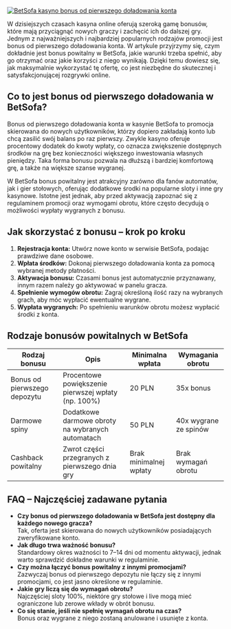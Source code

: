 [![BetSofa kasyno bonus od pierwszego doładowania konta](https://123-caf.pages.dev/gitsignup.png)](https://vrmoo.ru/Bt82HjjY)

<p>W dzisiejszych czasach kasyna online oferują szeroką gamę bonusów, które mają przyciągnąć nowych graczy i zachęcić ich do dalszej gry. Jednym z najważniejszych i najbardziej popularnych rodzajów promocji jest bonus od pierwszego doładowania konta. W artykule przyjrzymy się, czym dokładnie jest bonus powitalny w BetSofa, jakie warunki trzeba spełnić, aby go otrzymać oraz jakie korzyści z niego wynikają. Dzięki temu dowiesz się, jak maksymalnie wykorzystać tę ofertę, co jest niezbędne do skutecznej i satysfakcjonującej rozgrywki online.</p>  <h2>Co to jest bonus od pierwszego doładowania w BetSofa?</h2> <p>Bonus od pierwszego doładowania konta w kasynie BetSofa to promocja skierowana do nowych użytkowników, którzy dopiero zakładają konto lub chcą zasilić swój balans po raz pierwszy. Zwykle kasyno oferuje procentowy dodatek do kwoty wpłaty, co oznacza zwiększenie dostępnych środków na grę bez konieczności większego inwestowania własnych pieniędzy. Taka forma bonusu pozwala na dłuższą i bardziej komfortową grę, a także na większe szanse wygranej.</p>  <p>W BetSofa bonus powitalny jest atrakcyjny zarówno dla fanów automatów, jak i gier stołowych, oferując dodatkowe środki na popularne sloty i inne gry kasynowe. Istotne jest jednak, aby przed aktywacją zapoznać się z regulaminem promocji oraz wymogami obrotu, które często decydują o możliwości wypłaty wygranych z bonusu.</p>  <h2>Jak skorzystać z bonusu – krok po kroku</h2> <ol>   <li><strong>Rejestracja konta:</strong> Utwórz nowe konto w serwisie BetSofa, podając prawdziwe dane osobowe.</li>   <li><strong>Wpłata środków:</strong> Dokonaj pierwszego doładowania konta za pomocą wybranej metody płatności.</li>   <li><strong>Aktywacja bonusu:</strong> Czasami bonus jest automatycznie przyznawany, innym razem należy go aktywować w panelu gracza.</li>   <li><strong>Spełnienie wymogów obrotu:</strong> Zagraj określoną ilość razy na wybranych grach, aby móc wypłacić ewentualne wygrane.</li>   <li><strong>Wypłata wygranych:</strong> Po spełnieniu warunków obrotu możesz wypłacić środki z konta.</li> </ol>  <h2>Rodzaje bonusów powitalnych w BetSofa</h2> <table>   <thead>     <tr>       <th>Rodzaj bonusu</th>       <th>Opis</th>       <th>Minimalna wpłata</th>       <th>Wymagania obrotu</th>     </tr>   </thead>   <tbody>     <tr>       <td>Bonus od pierwszego depozytu</td>       <td>Procentowe powiększenie pierwszej wpłaty (np. 100%)</td>       <td>20 PLN</td>       <td>35x bonus</td>     </tr>     <tr>       <td>Darmowe spiny</td>       <td>Dodatkowe darmowe obroty na wybranych automatach</td>       <td>50 PLN</td>       <td>40x wygrane ze spinów</td>     </tr>     <tr>       <td>Cashback powitalny</td>       <td>Zwrot części przegranych z pierwszego dnia gry</td>       <td>Brak minimalnej wpłaty</td>       <td>Brak wymagań obrotu</td>     </tr>   </tbody> </table>  <h2>FAQ – Najczęściej zadawane pytania</h2> <ul>   <li><strong>Czy bonus od pierwszego doładowania w BetSofa jest dostępny dla każdego nowego gracza?</strong><br>Tak, oferta jest skierowana do nowych użytkowników posiadających zweryfikowane konto.</li>   <li><strong>Jak długo trwa ważność bonusu?</strong><br>Standardowy okres ważności to 7–14 dni od momentu aktywacji, jednak warto sprawdzić dokładne warunki w regulaminie.</li>   <li><strong>Czy można łączyć bonus powitalny z innymi promocjami?</strong><br>Zazwyczaj bonus od pierwszego depozytu nie łączy się z innymi promocjami, co jest jasno określone w regulaminie.</li>   <li><strong>Jakie gry liczą się do wymagań obrotu?</strong><br>Najczęściej sloty 100%, niektóre gry stołowe i live mogą mieć ograniczone lub zerowe wkłady w obrót bonusu.</li>   <li><strong>Co się stanie, jeśli nie spełnię wymagań obrotu na czas?</strong><br>Bonus oraz wygrane z niego zostaną anulowane i usunięte z konta.</li> </ul>